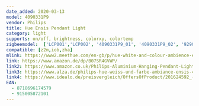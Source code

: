 ```yaml
---
date_added: 2020-03-13
model: 4090331P9
vendor: Philips
title: Hue Ensis Pendant Light
category: light
supports: on/off, brightness, colorxy, colortemp
zigbeemodel:  ['LCP001','LCP002', '4090331P9_01', '4090331P9_02', '929003053301_01', '929003053301_02']
compatible: [z2m,iob,zha]
mlink: https://www2.meethue.com/en-gb/p/hue-white-and-colour-ambience-ensis-pendant-light/4090331P9
link: https://www.amazon.de/dp/B07SR4GVWP/
link2: https://www.amazon.co.uk/Philips-Aluminium-Hanging-Pendant-Lights/dp/B07SR4GVWP/
link3: https://www.alza.de/philips-hue-weiss-und-farbe-ambiance-ensis-40903-31-p7-d5678376.htm
link4: https://www.idealo.de/preisvergleich/OffersOfProduct/201624592_-hue-white-color-ambience-ensis-philips.html
EAN: 
  - 8718696174579
  - 915005872101
---
```

